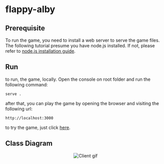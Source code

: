 ﻿# flappy-alby

## Prerequisite

To run the game, you need to install a web server to serve the game files.
The following tutorial presume you have node.js installed.
If not, please refer to [node.js installation guide](https://nodejs.org/en/download/).

## Run

to run, the game, locally. Open the console on root folder and run the following command:

```
serve .
```

after that, you can play the game by opening the browser and visiting the following url:

```
http://localhost:3000
```

to try the game, just click [here](https://albiberto.ddns.net/game/).

## Class Diagram

<p align="center">
  <img src="https://github.com/aviezzi/flappy-alby/blob/main/assets/img/documentation/structure.png" alt="Client gif"/>
</p>
